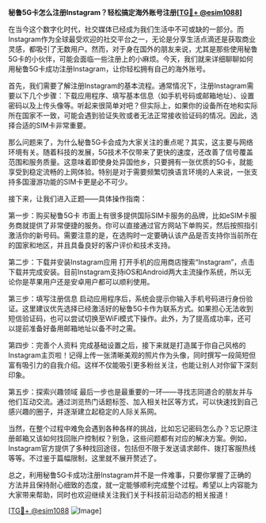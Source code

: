 **秘鲁5G卡怎么注册Instagram？轻松搞定海外账号注册[[TG💪+ @esim1088](https://t.me/s/esim1088)]**

在当今这个数字化时代，社交媒体已经成为我们生活中不可或缺的一部分。而Instagram作为全球最受欢迎的社交平台之一，无论是分享生活点滴还是获取商业灵感，都吸引了无数用户。然而，对于身在国外的朋友来说，尤其是那些使用秘鲁5G卡的小伙伴，可能会面临一些注册上的小麻烦。今天，我们就来详细聊聊如何用秘鲁5G卡成功注册Instagram，让你轻松拥有自己的海外账号。

首先，我们需要了解注册Instagram的基本流程。通常情况下，注册Instagram需要以下几个步骤：下载应用程序、填写基本信息（如手机号码或邮箱地址）、设置密码以及上传头像等。听起来很简单对吧？但实际上，如果你的设备所在地和实际所在国家不一致，可能会遇到验证失败或者无法正常接收验证码的情况。因此，选择合适的SIM卡非常重要。

那么问题来了，为什么秘鲁5G卡会成为大家关注的重点呢？其实，这主要与网络环境有关。随着科技的发展，5G技术不仅带来了更快的速度，还改善了信号覆盖范围和服务质量。这意味着即使身处异国他乡，只要拥有一张优质的5G卡，就能享受到稳定流畅的上网体验。特别是对于需要频繁切换语言环境的人来说，一张支持多国漫游功能的SIM卡更是必不可少。

接下来，让我们进入正题——具体操作指南：

第一步：购买秘鲁5G卡
市面上有很多提供国际SIM卡服务的品牌，比如eSIM卡服务商就提供了非常便捷的服务。你可以直接通过官方网站下单购买，然后按照指引激活你的新号码。需要注意的是，在选购时一定要确认该产品是否支持你当前所在的国家和地区，并且具备良好的客户评价和技术支持。

第二步：下载并安装Instagram应用
打开手机的应用商店搜索“Instagram”，点击下载并完成安装。目前Instagram支持iOS和Android两大主流操作系统，所以无论你是苹果用户还是安卓用户都可以顺利使用。

第三步：填写注册信息
启动应用程序后，系统会提示你输入手机号码进行身份验证。这里建议优先选择已经激活好的秘鲁5G卡作为联系方式。如果担心无法收到短信验证码，也可以尝试切换至WiFi模式下操作。此外，为了提高成功率，还可以提前准备好备用邮箱地址以备不时之需。

第四步：完善个人资料
完成基础设置之后，接下来就是打造属于你自己风格的Instagram主页啦！记得上传一张清晰美观的照片作为头像，同时撰写一段简短但富有吸引力的自我介绍。这样不仅能吸引更多粉丝关注，也能让别人对你留下深刻印象。

第五步：探索兴趣领域
最后一步也是最重要的一环——寻找志同道合的朋友并与他们互动交流。通过浏览热门话题标签、加入相关社区等方式，可以快速找到自己感兴趣的圈子，并逐渐建立起稳定的人际关系网。

当然，在整个过程中难免会遇到各种各样的挑战，比如忘记密码怎么办？忘记原注册邮箱又该如何找回账户控制权？别急，这些问题都有对应的解决方案。例如，Instagram官方提供了多种找回途径，包括但不限于发送请求邮件、拨打客服热线等等。不过鉴于篇幅限制，这里就不展开赘述了。

总之，利用秘鲁5G卡成功注册Instagram并不是一件难事，只要你掌握了正确的方法并且保持耐心细致的态度，就一定能够顺利完成整个过程。希望以上内容能为大家带来帮助，同时也欢迎继续关注我们关于科技前沿动态的相关报道！

[[TG💪+ @esim1088](https://t.me/s/esim1088) ![Image](https://i.postimg.cc/4NQfJmqS/Snipaste-2025-05-13-00-14-12.png)]